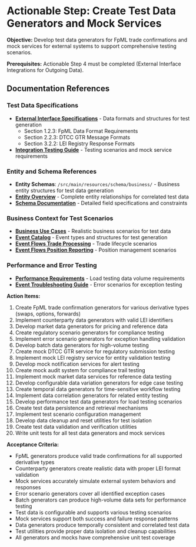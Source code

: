 # Actionable Step: Create Test Data Generators and Mock Services

**Objective:** Develop test data generators for FpML trade confirmations and mock services for external systems to support comprehensive testing scenarios.

**Prerequisites:** Actionable Step 4 must be completed (External Interface Integrations for Outgoing Data).

## Documentation References

### Test Data Specifications
- **[External Interface Specifications](../../docs/content/System-Specification/external-interfaces/external-interface-specifications.md)** - Data formats and structures for test generation
  - Section 1.2.3: FpML Data Format Requirements
  - Section 2.2.3: DTCC GTR Message Formats
  - Section 3.2.2: LEI Registry Response Formats
- **[Integration Testing Guide](../../docs/content/System-Specification/external-interfaces/integration-testing-guide.md)** - Testing scenarios and mock service requirements

### Entity and Schema References
- **Entity Schemas**: `/src/main/resources/schema/business/` - Business entity structures for test data generation
- **[Entity Overview](../../docs/content/System-Specification/entities/entity-overview.md)** - Complete entity relationships for correlated test data
- **[Schema Documentation](../../docs/content/System-Specification/entities/schema-documentation.md)** - Detailed field specifications and constraints

### Business Context for Test Scenarios
- **[Business Use Cases](../../docs/content/System-Specification/business/business-use-cases.md)** - Realistic business scenarios for test data
- **[Event Catalog](../../docs/content/System-Specification/events/event-catalog.md)** - Event types and structures for test generation
- **[Event Flows Trade Processing](../../docs/content/System-Specification/events/event-flows-trade-processing.md)** - Trade lifecycle scenarios
- **[Event Flows Position Reporting](../../docs/content/System-Specification/events/event-flows-position-reporting.md)** - Position management scenarios

### Performance and Error Testing
- **[Performance Requirements](../../docs/content/System-Specification/requirements/performance-requirements.md)** - Load testing data volume requirements
- **[Event Troubleshooting Guide](../../docs/content/System-Specification/events/event-troubleshooting-guide.md)** - Error scenarios for exception testing

**Action Items:**
1. Create FpML trade confirmation generators for various derivative types (swaps, options, forwards)
2. Implement counterparty data generators with valid LEI identifiers
3. Develop market data generators for pricing and reference data
4. Create regulatory scenario generators for compliance testing
5. Implement error scenario generators for exception handling validation
6. Develop batch data generators for high-volume testing
7. Create mock DTCC GTR service for regulatory submission testing
8. Implement mock LEI registry service for entity validation testing
9. Develop mock notification services for alert testing
10. Create mock audit system for compliance trail testing
11. Implement mock market data services for reference data testing
12. Develop configurable data variation generators for edge case testing
13. Create temporal data generators for time-sensitive workflow testing
14. Implement data correlation generators for related entity testing
15. Develop performance test data generators for load testing scenarios
16. Create test data persistence and retrieval mechanisms
17. Implement test scenario configuration management
18. Develop data cleanup and reset utilities for test isolation
19. Create test data validation and verification utilities
20. Write unit tests for all test data generators and mock services

**Acceptance Criteria:**
- FpML generators produce valid trade confirmations for all supported derivative types
- Counterparty generators create realistic data with proper LEI format validation
- Mock services accurately simulate external system behaviors and responses
- Error scenario generators cover all identified exception cases
- Batch generators can produce high-volume data sets for performance testing
- Test data is configurable and supports various testing scenarios
- Mock services support both success and failure response patterns
- Data generators produce temporally consistent and correlated test data
- Test utilities provide proper data isolation and cleanup capabilities
- All generators and mocks have comprehensive unit test coverage
